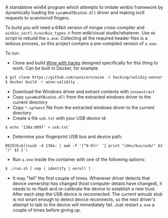 A standalone win64 program which attempts to imitate 
winbio framework by dynamically loading the `synaWudfBioUsb.dll` driver
and making ioctl requests to scan/enroll fingers.

To build you will need a 64bit version of mingw cross-compiler
and `winbio_ioctl.h/winbio_types.h` from wdk/visual studio/whatever.
Use `mk` script to rebuild the `a.exe`. Collecting all the required header files 
is a tedious process, so this project contains a pre-compiled version of `a.exe`.

To run:

* Clone and build [Wine with hacks](https://github.com/uunicorn/wine/tree/hacking/validiy-sensor) designed 
  specifically for this thing to work.
  Can be built in Docker, for example
```sh
$ git clone https://github.com/uunicorn/wine -b hacking/validiy-sensor && cd $_
$ docker build -t wine:validity .
```

* Download the Windows driver and extract contents with `innoextract`
* Copy `synaWudfBioUsb.dll` from the extracted windows driver to the current directory
* Copy `*.xpfwext` file from the extracted windows driver to the current directory
* Create a file `usb.txt` with your USB device id:
```
$ echo '138a:0097' > usb.txt`
```
* Determine your fingerprint USB bus and device path:
```
DEVICE=$(lsusb -d 138a: | awk -F '[^0-9]+' '{ print "/dev/bus/usb/" $2 "/" $3 }')
```
* Run `a.exe` inside the container with one of the following options:
```sh
$ ./run.sh [ nop | identify | enroll ] 
```
* It may "fail" the first couple of times. Whenever driver detects
  that device ownership has changed (host computer details have changed), 
  it needs to re-flash and re-calibrate the device to establish a new
  trust. After each step the USB device is reconnected. The current 
  winusb stub is not smart enough to detect device reconnects, so the 
  next driver's attempt to talk to the device will immediately fail.
  Just restart `a.exe` a couple of times before giving up.
